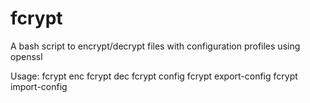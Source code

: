 # fcrypt

A bash script to encrypt/decrypt files with configuration profiles using openssl

Usage:
   fcrypt enc <profile> <input-file> <output-file>
   fcrypt dec <profile> <input-file> <output-file>
   fcrypt config <profile>
   fcrypt export-config <profile> <output-file>
   fcrypt import-config <profile> <input-file>

